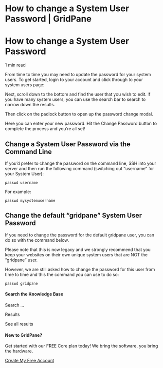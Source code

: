 # How to change a System User Password | GridPane

# How to change a System User Password

 

1 min read 

From time to time you may need to update the password for your system users. To get started, login to your account and click through to your system users page:

Next, scroll down to the bottom and find the user that you wish to edit. If you have many system users, you can use the search bar to search to narrow down the results.

Then click on the padlock button to open up the password change modal.

Here you can enter your new password. Hit the Change Password button to complete the process and you’re all set!

 

## Change a System User Password via the Command Line

If you’d prefer to change the password on the command line, SSH into your server and then run the following command (switching out “username” for your System User):

```
passwd username
```

For example:

```
passwd mysystemusername
```

 

## Change the default “gridpane” System User Password

If you need to change the password for the default gridpane user, you can do so with the command below.

Please note that this is now legacy and we strongly recommend that you keep your websites on their own unique system users that are NOT the “gridpane” user.

However, we are still asked how to change the password for this user from time to time and this the command you can use to do so:

```
passwd gridpane
```

 

 

#### Search the Knowledge Base

Search ...

 Results

See all results

#### New to GridPane?

Get started with our FREE Core plan today! We bring the software, you bring the hardware.

[Create My Free Account](https://gridpane.com/checkout/?plan=core)

